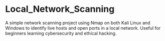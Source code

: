 # Local_Network_Scanning
A simple network scanning project using Nmap on both Kali Linux and Windows to identify live hosts and open ports in a local network. Useful for beginners learning cybersecurity and ethical hacking.
